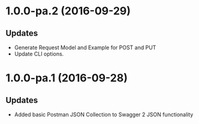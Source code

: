 <a name="1.0.0-pa.2"></a>
# 1.0.0-pa.2 (2016-09-29)

## Updates

- Generate Request Model and Example for POST and PUT
- Update CLI options.

<a name="1.0.0-pa.1"></a>
# 1.0.0-pa.1 (2016-09-28)

## Updates

- Added basic Postman JSON Collection to Swagger 2 JSON functionality